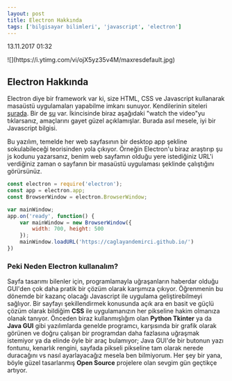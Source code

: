 ```yaml
---
layout: post
title: Electron Hakkında
tags: ['bilgisayar bilimleri', 'javascript', 'electron']
---
```

<p class="date">13.11.2017 01:32</p>
![](https://i.ytimg.com/vi/ojX5yz35v4M/maxresdefault.jpg)

## Electron Hakkında

Electron diye bir framework var ki, size HTML, CSS ve Javascript kullanarak masaüstü uygulamaları yapabilme imkanı sunuyor. Kendilerinin siteleri [şurada](https://electronjs.org/). Bir de [şu](https://electron.atom.io/) var. İkincisinde biraz aşağıdaki "watch the video"yu tıklarsanız, amaçlarını gayet güzel açıklamışlar. Burada asıl mesele, iyi bir Javascript bilgisi. 

Bu yazılım, temelde her web sayfasının bir desktop app şekline sokulabileceği teorisinden yola çıkıyor. Örneğin Electron'u biraz araştırıp şu js kodunu yazarsanız, benim web sayfamın olduğu yere istediğiniz URL'i verdiğiniz zaman o sayfanın bir masaüstü uygulaması şeklinde çalıştığını görürsünüz.

```javascript
const electron = require('electron');
const app = electron.app;
const BrowserWindow = electron.BrowserWindow;

var mainWindow;
app.on('ready', function() {
	var mainWindow = new BrowserWindow({
		width: 700, height: 500
	});
	mainWindow.loadURL('https://caglayandemirci.github.io/')
})
```

### Peki Neden Electron kullanalım? 

Sayfa tasarımı bilenler için, programlamayla uğraşanların haberdar olduğu GUI'den çok daha pratik bir çözüm olarak karşımıza çıkıyor. Öğrenmenin bu dönemde bir kazanç olacağı Javascript ile uygulama geliştirebilmeyi sağlıyor. Bir sayfayı şekillendirmek konusunda açık ara en basit ve güçlü çözüm olarak bildiğim **CSS** ile uygulamanızın her pikseline hakim olmanıza olanak tanıyor. Önceden biraz kullanmışlığım olan **Python Tkinter** ya da **Java GUI** gibi yazılımlarda genelde programcı, karşısında bir grafik olarak görünen ve doğru çalışan bir programdan daha fazlasına uğraşmak istemiyor ya da elinde öyle bir araç bulamıyor; Java GUI'de bir butonun yazı fontunu, kenarlık rengini, sayfada pikseli pikseline tam olarak nerede duracağını vs nasıl ayarlayacağız mesela ben bilmiyorum. Her şey bir yana, böyle güzel tasarlanmış **Open Source** projelere olan sevgim gün geçtikçe artıyor.